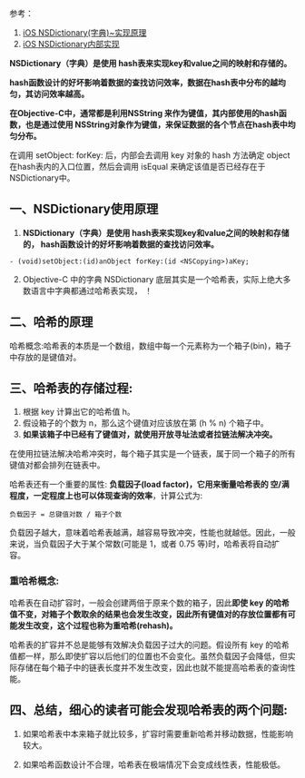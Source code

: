 参考：
1. [iOS NSDictionary(字典)~实现原理](https://blog.csdn.net/shihuboke/article/details/78454401)
2. [iOS NSDictionary内部实现](https://www.jianshu.com/p/013c7a34c90b)


**NSDictionary（字典）是使用 hash表来实现key和value之间的映射和存储的。**

**hash函数设计的好坏影响着数据的查找访问效率，数据在hash表中分布的越均匀，其访问效率越高。**

**在Objective-C中，通常都是利用NSString 来作为键值，其内部使用的hash函数，也是通过使用 NSString对象作为键值，来保证数据的各个节点在hash表中均匀分布。**

在调用 setObject: forKey:  后，内部会去调用  key 对象的 hash 方法确定 object 在hash表内的入口位置，然后会调用 isEqual 来确定该值是否已经存在于 NSDictionary中。




## 一、NSDictionary使用原理

1. **NSDictionary（字典）是使用 hash表来实现key和value之间的映射和存储的， hash函数设计的好坏影响着数据的查找访问效率。**
```
- (void)setObject:(id)anObject forKey:(id <NSCopying>)aKey;
```
2. Objective-C 中的字典 NSDictionary 底层其实是一个哈希表，实际上绝大多数语言中字典都通过哈希表实现，
！

## 二、哈希的原理
哈希概念:哈希表的本质是一个数组，数组中每一个元素称为一个箱子(bin)，箱子中存放的是键值对。

## 三、哈希表的存储过程:

1. 根据 key 计算出它的哈希值 h。
2. 假设箱子的个数为 n，那么这个键值对应该放在第 (h % n) 个箱子中。
3. **如果该箱子中已经有了键值对，就使用开放寻址法或者拉链法解决冲突。**


在使用拉链法解决哈希冲突时，每个箱子其实是一个链表，属于同一个箱子的所有键值对都会排列在链表中。

哈希表还有一个重要的属性: **负载因子(load factor)，它用来衡量哈希表的 空/满 程度，一定程度上也可以体现查询的效率**，计算公式为:
```
负载因子 = 总键值对数 / 箱子个数
```
负载因子越大，意味着哈希表越满，越容易导致冲突，性能也就越低。因此，一般来说，当负载因子大于某个常数(可能是 1，或者 0.75 等)时，哈希表将自动扩容。

### 重哈希概念:    

哈希表在自动扩容时，一般会创建两倍于原来个数的箱子，因此**即使 key 的哈希值不变，对箱子个数取余的结果也会发生改变，因此所有键值对的存放位置都有可能发生改变，这个过程也称为重哈希(rehash)。**


哈希表的扩容并不总是能够有效解决负载因子过大的问题。假设所有 key 的哈希值都一样，那么即使扩容以后他们的位置也不会变化。虽然负载因子会降低，但实际存储在每个箱子中的链表长度并不发生改变，因此也就不能提高哈希表的查询性能。


## 四、总结，细心的读者可能会发现哈希表的两个问题:

1. 如果哈希表中本来箱子就比较多，扩容时需要重新哈希并移动数据，性能影响较大。

2. 如果哈希函数设计不合理，哈希表在极端情况下会变成线性表，性能极低。